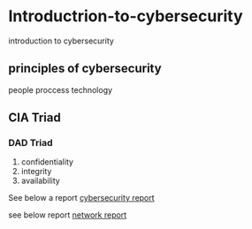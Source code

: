 # Introductrion-to-cybersecurity
introduction to cybersecurity 

## principles of cybersecurity
people
proccess
technology

## CIA Triad
### DAD Triad
1. confidentiality 
2. integrity
3. availability


See below a report
[cybersecurity report](https://github.com/osehale/Inductrion-to-cybersecurity/blob/main/legendary-aws-networks-peering.pdf)

see below report
[network report](https://github.com/osehale/Introductrion-to-cybersecurity/blob/main/packet-tracer-logical-and-physical-mode-exploration.pksz)

